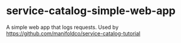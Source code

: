 # service-catalog-simple-web-app

A simple web app that logs requests. Used by
https://github.com/manifoldco/service-catalog-tutorial
